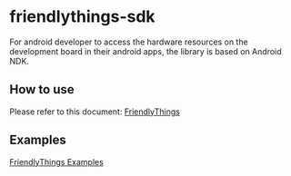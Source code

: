 # friendlythings-sdk
For android developer to access the hardware resources on the development board in their android apps, the library is based on Android NDK.

## How to use
Please refer to this document: 
[FriendlyThings](http://wiki.friendlyarm.com/wiki/index.php/FriendlyThings)

## Examples
[FriendlyThings Examples](https://github.com/friendlyarm/friendlythings-examples)
